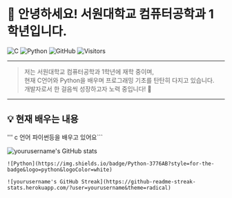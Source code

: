 # 👋 안녕하세요! 서원대학교 컴퓨터공학과 1학년입니다.

![C](https://img.shields.io/badge/C-00599C?style=for-the-badge&logo=c&logoColor=white) 
![Python](https://img.shields.io/badge/Python-3776AB?style=for-the-badge&logo=python&logoColor=white) 
![GitHub](https://img.shields.io/badge/GitHub-181717?style=for-the-badge&logo=github&logoColor=white)
![Visitors](https://visitor-badge.glitch.me/badge?page_id=yourusername.yourusername)

---

> 저는 서원대학교 컴퓨터공학과 1학년에 재학 중이며,  
> 현재 C언어와 Python을 배우며 프로그래밍 기초를 탄탄히 다지고 있습니다.  
> 개발자로서 한 걸음씩 성장하고자 노력 중입니다! 🚀

---

## 💡 현재 배우는 내용
''' c 언어 파이썬등을 배우고 있어요```

 ![yourusername's GitHub stats](https://github-readme-stats.vercel.app/api?username=yourusername&show_icons=true&theme=radical)

	![Python](https://img.shields.io/badge/Python-3776AB?style=for-the-badge&logo=python&logoColor=white)

	![yourusername's GitHub Streak](https://github-readme-streak-stats.herokuapp.com/?user=yourusername&theme=radical)
